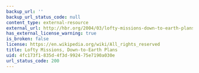 ```yaml
---
backup_url: ''
backup_url_status_code: null
content_type: external-resource
external_url: http://hbr.org/2004/03/lofty-missions-down-to-earth-plans/ar/1
has_external_license_warning: true
is_broken: false
license: https://en.wikipedia.org/wiki/All_rights_reserved
title: Lofty Missions, Down-to-Earth Plans
uid: 4fc173f1-835d-4f3d-9924-75e7190a030e
url_status_code: 200
---
```

